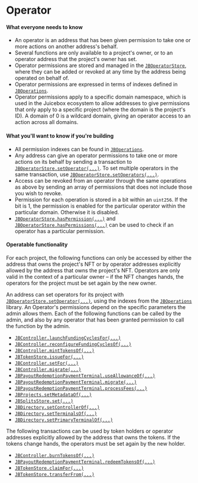 # Operator

#### What everyone needs to know

* An operator is an address that has been given permission to take one or more actions on another address's behalf.
* Several functions are only available to a project's owner, or to an operator address that the project's owner has set.
* Operator permissions are stored and managed in the [`JBOperatorStore`](/dev/api/contracts/jboperatorstore/README.md), where they can be added or revoked at any time by the address being operated on behalf of.
* Operator permissions are expressed in terms of indexes defined in [`JBOperations`](/dev/api/libraries/jboperations.md).
* Operator permissions apply to a specific domain namespace, which is used in the Juicebox ecosystem to allow addresses to give permissions that only apply to a specific project (where the domain is the project's ID). A domain of 0 is a wildcard domain, giving an operator access to an action across all domains.

#### What you'll want to know if you're building

* All permission indexes can be found in [`JBOperations`](/dev/api/libraries/jboperations.md).
* Any address can give an operator permissions to take one or more actions on its behalf by sending a transaction to [`JBOperatorStore.setOperator(...)`](/dev/api/contracts/jboperatorstore/write/setoperator.md). To set multiple operators in the same transaction, use [`JBOperatorStore.setOperators(...)`](/dev/api/contracts/jboperatorstore/write/setoperators.md).
* Access can be revoked from an operator through the same operations as above by sending  an array of permissions that does not include those you wish to revoke.
* Permission for each operation is stored in a bit within an `uint256`. If the bit is 1, the permission is enabled for the particular operator within the particular domain. Otherwise it is disabled.
* [`JBOperatorStore.hasPermission(...)`](/dev/api/contracts/jboperatorstore/read/haspermission.md) and [`JBOperatorStore.hasPermissions(...)`](/dev/api/contracts/jboperatorstore/read/haspermissions.md) can be used to check if an operator has a particular permission.

#### Operatable functionality

For each project, the following functions can only be accessed by either the address that owns the project's NFT or by operator addresses explicitly allowed by the address that owns the project's NFT. Operators are only valid in the context of a particular owner – if the NFT changes hands, the operators for the project must be set again by the new owner.

An address can set operators for its project with [`JBOperatorStore.setOperator(...)`](/dev/api/contracts/jboperatorstore/write/setoperator.md), using the indexes from the [`JBOperations`](/dev/api/libraries/jboperations.md) library. An Operator's permissions depend on the specific parameters the admin allows them. Each of the following functions can be called by the admin, and also by any operator that has been granted permission to call the function by the admin.

* [`JBController.launchFundingCyclesFor(...)`](/dev/api/contracts/or-controllers/jbcontroller/write/launchfundingcyclesfor.md)
* [`JBController.reconfigureFundingCyclesOf(...)`](/dev/api/contracts/or-controllers/jbcontroller/write/reconfigurefundingcyclesof.md)
* [`JBController.mintTokensOf(...)`](/dev/api/contracts/or-controllers/jbcontroller/write/minttokensof.md)
* [`JBTokenStore.issueFor(...)`](/dev/api/contracts/jbtokenstore/write/issuefor.md)
* [`JBController.setFor(...)`](/dev/api/contracts/jbtokenstore/write/setfor.md)
* [`JBController.migrate(...)`](/dev/api/contracts/or-controllers/jbcontroller/write/migrate.md)
* [`JBPayoutRedemptionPaymentTerminal.useAllowanceOf(...)`](/dev/api/contracts/or-payment-terminals/or-abstract/jbpayoutredemptionpaymentterminal/write/useallowanceof.md)
* [`JBPayoutRedemptionPaymentTerminal.migrate(...)`](/dev/api/contracts/or-payment-terminals/or-abstract/jbpayoutredemptionpaymentterminal/write/migrate.md)
* [`JBPayoutRedemptionPaymentTerminal.processFees(...)`](/dev/api/contracts/or-payment-terminals/or-abstract/jbpayoutredemptionpaymentterminal/write/processfees.md)
* [`JBProjects.setMetadataOf(...)`](/dev/api/contracts/jbprojects/write/setmetadataof.md)
* [`JBSplitsStore.set(...)`](/dev/api/contracts/jbsplitsstore/write/set.md)
* [`JBDirectory.setControllerOf(...)`](/dev/api/contracts/jbdirectory/write/setcontrollerof.md)
* [`JBDirectory.setTerminalsOf(...)`](/dev/api/contracts/jbdirectory/write/setterminalsof.md)
* [`JBDirectory.setPrimaryTerminalOf(...)`](/dev/api/contracts/jbdirectory/write/setprimaryterminalof.md)

The following transactions can be used by token holders or operator addresses explicitly allowed by the address that owns the tokens. If the tokens change hands, the operators must be set again by the new holder.

* [`JBController.burnTokensOf(...)`](/dev/api/contracts/or-controllers/jbcontroller/write/burntokensof.md)
* [`JBPayoutRedemptionPaymentTerminal.redeemTokensOf(...)`](/dev/api/contracts/or-payment-terminals/or-abstract/jbpayoutredemptionpaymentterminal/write/redeemtokensof.md)
* [`JBTokenStore.claimFor(...)`](/dev/api/contracts/jbtokenstore/write/claimfor.md)
* [`JBTokenStore.transferFrom(...)`](/dev/api/contracts/jbtokenstore/write/transferfrom.md)
